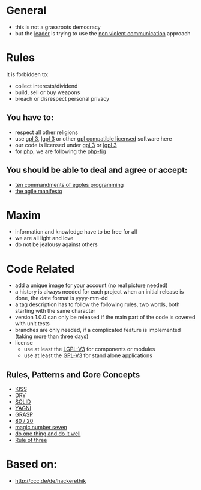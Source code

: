 # General

* this is not a grassroots democracy
* but the [leader](https://github.com/stevleibelt) is trying to use the [non violent communication](http://www.cnvc.org/) approach

# Rules

It is forbidden to:

* collect interests/dividend
* build, sell or buy weapons
* breach or disrespect personal privacy

## You have to:

* respect all other religions
* use [gpl 3](https://www.gnu.org/licenses/gpl.html), [lgpl 3](https://www.gnu.org/licenses/lgpl.html) or other [gpl compatible licensed](https://www.gnu.org/licenses/license-list.html#GPLCompatibleLicenses) software here
* our code is licensed under [gpl 3](https://www.gnu.org/licenses/gpl.html) or [lgpl 3](https://www.gnu.org/licenses/lgpl.html)
* for [php](https://www.php.net), we are following the [php-fig](http://www.php-fig.org/)

## You should be able to deal and agree or accept:

* [ten commandments of egoles programming](http://blog.codinghorror.com/the-ten-commandments-of-egoless-programming/)
* [the agile manifesto](https://en.wikipedia.org/wiki/Agile_software_development#The_Agile_Manifesto)

# Maxim

* information and knowledge have to be free for all
* we are all light and love
* do not be jealousy against others

# Code Related

* add a unique image for your account (no real picture needed)
* a history is always needed for each project when an initial release is done, the date format is yyyy-mm-dd
* a tag description has to follow the following rules, two words, both starting with the same character
* version 1.0.0 can only be released if the main part of the code is covered with unit tests
* branches are only needed, if a complicated feature is implemented (taking more than three days)
* license
    * use at least the [LGPL-V3](https://www.gnu.org/copyleft/lesser.html) for components or modules
    * use at least the [GPL-V3](https://www.gnu.org/licenses/gpl.html) for stand alone applications

## Rules, Patterns and Core Concepts

* [KISS](https://en.wikipedia.org/wiki/KISS_principle)
* [DRY](https://en.wikipedia.org/wiki/Don%27t_repeat_yourself)
* [SOLID](https://en.wikipedia.org/wiki/SOLID_(object-oriented_design))
* [YAGNI](https://en.wikipedia.org/wiki/You_aren%27t_gonna_need_it)
* [GRASP](https://en.wikipedia.org/wiki/GRASP_(object-oriented_design))
* [80 / 20](https://en.wikipedia.org/wiki/Pareto_principle)
* [magic number seven](https://en.wikipedia.org/wiki/The_Magical_Number_Seven,_Plus_or_Minus_Two)
* [do one thing and do it well](https://en.wikipedia.org/wiki/Unix_philosophy#Do_One_Thing_and_Do_It_Well)
* [Rule of three](https://en.wikipedia.org/wiki/Rule_of_three_(computer_programming))

# Based on:

* http://ccc.de/de/hackerethik
